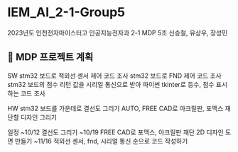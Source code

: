 # IEM_AI_2-1-Group5
2023년도 인천전자마이스터고 인공지능전자과 2-1 MDP 5조 신승철, 유상우, 장성민


## 📅 MDP 프로젝트 계획

SW
stm32 보드로 적외선 센서 제어 코드 조사
stm32 보드로 FND 제어 코드 조사
stm32 보드의 점수 리턴 값을 시리얼 통신으로 받아 파이썬 tkinter로 등수, 점수 표시하는 코드 조사

HW
stm32 보드를 가운데로 결선도 그리기
AUTO, FREE CAD로 아크릴판, 포맥스 재단할 디자인 그리기

일정
~10/12 결선도 그리기
~10/19 FREE CAD로 포맥스, 아크릴판 재단 2D 디자인 도면 만들기
~11/16  적외선 센서, fnd, 시리얼 통신 순으로 코드 작성하기


